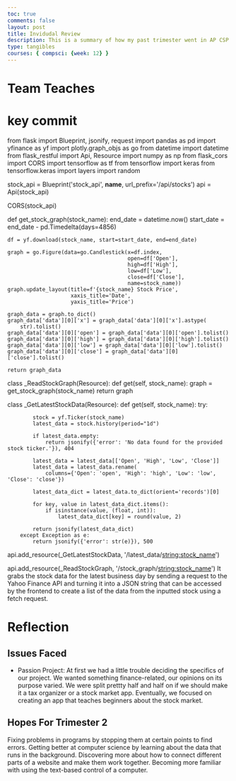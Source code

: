 ```yaml
---
toc: true
comments: false
layout: post
title: Invidudal Review 
description: This is a summary of how my past trimester went in AP CSP 1 
type: tangibles
courses: { compsci: {week: 12} }
---
```

# Team Teaches

# key commit 

from flask import Blueprint, jsonify, request
import pandas as pd
import yfinance as yf
import plotly.graph_objs as go
from datetime import datetime
from flask_restful import Api, Resource
import numpy as np
from flask_cors import CORS
import tensorflow as tf
from tensorflow import keras
from tensorflow.keras import layers
import random

stock_api = Blueprint('stock_api', __name__, url_prefix='/api/stocks')
api = Api(stock_api)

CORS(stock_api)


def get_stock_graph(stock_name):
    end_date = datetime.now()
    start_date = end_date - pd.Timedelta(days=4856)

    df = yf.download(stock_name, start=start_date, end=end_date)

    graph = go.Figure(data=go.Candlestick(x=df.index,
                                          open=df['Open'],
                                          high=df['High'],
                                          low=df['Low'],
                                          close=df['Close'],
                                          name=stock_name))
    graph.update_layout(title=f'{stock_name} Stock Price',
                        xaxis_title='Date',
                        yaxis_title='Price')

    graph_data = graph.to_dict()
    graph_data['data'][0]['x'] = graph_data['data'][0]['x'].astype(
        str).tolist()
    graph_data['data'][0]['open'] = graph_data['data'][0]['open'].tolist()
    graph_data['data'][0]['high'] = graph_data['data'][0]['high'].tolist()
    graph_data['data'][0]['low'] = graph_data['data'][0]['low'].tolist()
    graph_data['data'][0]['close'] = graph_data['data'][0]['close'].tolist()

    return graph_data


class _ReadStockGraph(Resource):
    def get(self, stock_name):
        graph = get_stock_graph(stock_name)
        return graph


class _GetLatestStockData(Resource):
    def get(self, stock_name):
        try:

            stock = yf.Ticker(stock_name)
            latest_data = stock.history(period="1d")

            if latest_data.empty:
                return jsonify({'error': 'No data found for the provided stock ticker.'}), 404

            latest_data = latest_data[['Open', 'High', 'Low', 'Close']]
            latest_data = latest_data.rename(
                columns={'Open': 'open', 'High': 'high', 'Low': 'low', 'Close': 'close'})

            latest_data_dict = latest_data.to_dict(orient='records')[0]

            for key, value in latest_data_dict.items():
                if isinstance(value, (float, int)):
                    latest_data_dict[key] = round(value, 2)

            return jsonify(latest_data_dict)
        except Exception as e:
            return jsonify({'error': str(e)}), 500


api.add_resource(_GetLatestStockData, '/latest_data/<string:stock_name>')

api.add_resource(_ReadStockGraph, '/stock_graph/<string:stock_name>')
It grabs the stock data for the latest business day by sending a request to the Yahoo Finance API and turning it into a JSON string that can be accessed by the frontend to create a list of the data from the inputted stock using a fetch request.
# Reflection
## Issues Faced 
- Passion Project: At first we had a little trouble deciding the specifics of our project. We wanted something finance-related, our opinions on its purpose varied. We were split prettty half and half on if we should make it a tax organizer or a stock market app. Eventually, we focused on creating an app that teaches beginners about the stock market.
## Hopes For Trimester 2 
Fixing problems in programs by stopping them at certain points to find errors.
Getting better at computer science by learning about the data that runs in the background.
Discovering more about how to connect different parts of a website and make them work together.
Becoming more familiar with using the text-based control of a computer.

